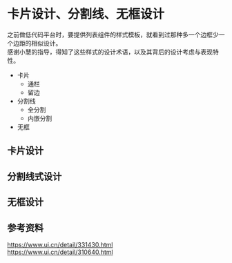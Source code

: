 # 卡片设计、分割线、无框设计

之前做低代码平台时，要提供列表组件的样式模板，就看到过那种多一个边框少一个边距的相似设计。<br />
感谢小慧的指导，得知了这些样式的设计术语，以及其背后的设计考虑与表现特性。

- 卡片
  - 通栏
  - 留边
- 分割线
  - 全分割
  - 内嵌分割
- 无框

## 卡片设计
## 分割线式设计
## 无框设计

## 参考资料

https://www.ui.cn/detail/331430.html  
https://www.ui.cn/detail/310640.html
